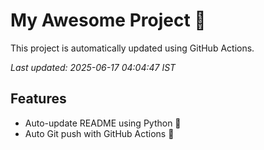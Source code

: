 # My Awesome Project 🚀

This project is automatically updated using GitHub Actions.

_Last updated: 2025-06-17 04:04:47 IST_

## Features
- Auto-update README using Python 🐍
- Auto Git push with GitHub Actions 🤖
